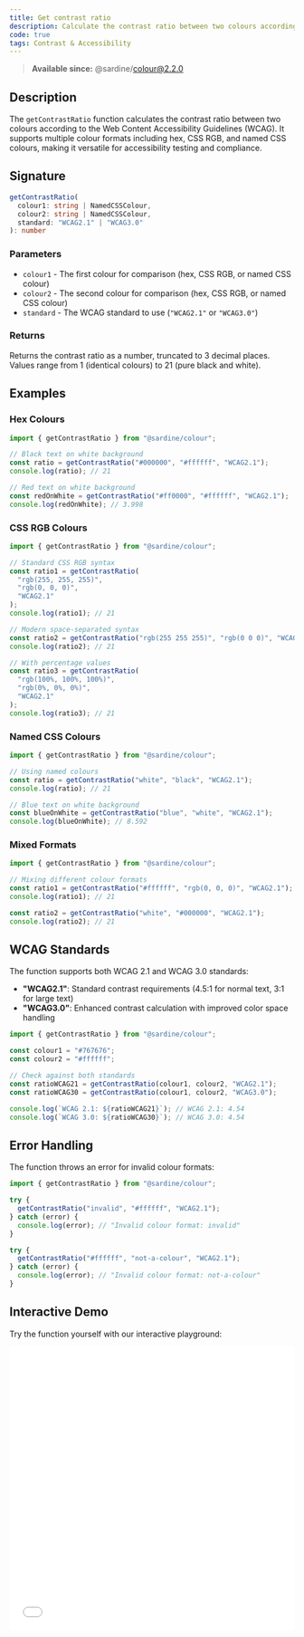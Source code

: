 ```yaml
---
title: Get contrast ratio
description: Calculate the contrast ratio between two colours according to WCAG standards.
code: true
tags: Contrast & Accessibility
---
```


> **Available since:** @sardine/colour@2.2.0

## Description

The `getContrastRatio` function calculates the contrast ratio between two colours according to the Web Content Accessibility Guidelines (WCAG). It supports multiple colour formats including hex, CSS RGB, and named CSS colours, making it versatile for accessibility testing and compliance.

## Signature

```typescript
getContrastRatio(
  colour1: string | NamedCSSColour,
  colour2: string | NamedCSSColour,
  standard: "WCAG2.1" | "WCAG3.0"
): number
```

### Parameters

- `colour1` - The first colour for comparison (hex, CSS RGB, or named CSS colour)
- `colour2` - The second colour for comparison (hex, CSS RGB, or named CSS colour)
- `standard` - The WCAG standard to use (`"WCAG2.1"` or `"WCAG3.0"`)

### Returns

Returns the contrast ratio as a number, truncated to 3 decimal places. Values range from 1 (identical colours) to 21 (pure black and white).

## Examples

### Hex Colours

```javascript
import { getContrastRatio } from "@sardine/colour";

// Black text on white background
const ratio = getContrastRatio("#000000", "#ffffff", "WCAG2.1");
console.log(ratio); // 21

// Red text on white background
const redOnWhite = getContrastRatio("#ff0000", "#ffffff", "WCAG2.1");
console.log(redOnWhite); // 3.998
```

### CSS RGB Colours

```javascript
import { getContrastRatio } from "@sardine/colour";

// Standard CSS RGB syntax
const ratio1 = getContrastRatio(
  "rgb(255, 255, 255)",
  "rgb(0, 0, 0)",
  "WCAG2.1"
);
console.log(ratio1); // 21

// Modern space-separated syntax
const ratio2 = getContrastRatio("rgb(255 255 255)", "rgb(0 0 0)", "WCAG2.1");
console.log(ratio2); // 21

// With percentage values
const ratio3 = getContrastRatio(
  "rgb(100%, 100%, 100%)",
  "rgb(0%, 0%, 0%)",
  "WCAG2.1"
);
console.log(ratio3); // 21
```

### Named CSS Colours

```javascript
import { getContrastRatio } from "@sardine/colour";

// Using named colours
const ratio = getContrastRatio("white", "black", "WCAG2.1");
console.log(ratio); // 21

// Blue text on white background
const blueOnWhite = getContrastRatio("blue", "white", "WCAG2.1");
console.log(blueOnWhite); // 8.592
```

### Mixed Formats

```javascript
import { getContrastRatio } from "@sardine/colour";

// Mixing different colour formats
const ratio1 = getContrastRatio("#ffffff", "rgb(0, 0, 0)", "WCAG2.1");
console.log(ratio1); // 21

const ratio2 = getContrastRatio("white", "#000000", "WCAG2.1");
console.log(ratio2); // 21
```

## WCAG Standards

The function supports both WCAG 2.1 and WCAG 3.0 standards:

- **"WCAG2.1"**: Standard contrast requirements (4.5:1 for normal text, 3:1 for large text)
- **"WCAG3.0"**: Enhanced contrast calculation with improved color space handling

```javascript
import { getContrastRatio } from "@sardine/colour";

const colour1 = "#767676";
const colour2 = "#ffffff";

// Check against both standards
const ratioWCAG21 = getContrastRatio(colour1, colour2, "WCAG2.1");
const ratioWCAG30 = getContrastRatio(colour1, colour2, "WCAG3.0");

console.log(`WCAG 2.1: ${ratioWCAG21}`); // WCAG 2.1: 4.54
console.log(`WCAG 3.0: ${ratioWCAG30}`); // WCAG 3.0: 4.54
```

## Error Handling

The function throws an error for invalid colour formats:

```javascript
import { getContrastRatio } from "@sardine/colour";

try {
  getContrastRatio("invalid", "#ffffff", "WCAG2.1");
} catch (error) {
  console.log(error); // "Invalid colour format: invalid"
}

try {
  getContrastRatio("#ffffff", "not-a-colour", "WCAG2.1");
} catch (error) {
  console.log(error); // "Invalid colour format: not-a-colour"
}
```

## Interactive Demo

Try the function yourself with our interactive playground:

<iframe
  src="/playground/getContrastRatio.html"
  title="getContrastRatio"
  width="100%"
  height="500px"
  style="border:0; overflow:hidden;"
  sandbox="allow-scripts allow-same-origin"
></iframe>
